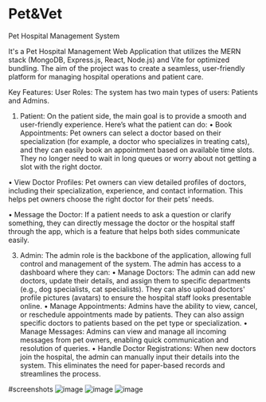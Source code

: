 # Pet&Vet
Pet Hospital Management System

It's a Pet Hospital Management Web Application that utilizes the MERN stack (MongoDB, Express.js, React, Node.js) and Vite for optimized bundling. The aim of the project was to create a seamless, user-friendly platform for managing hospital operations and patient care.

Key Features:
User Roles: The system has two main types of users: 
Patients and Admins. 

1. Patient:
On the patient side, the main goal is to provide a smooth and user-friendly experience. Here’s what the patient can do:
•	Book Appointments: Pet owners can select a doctor based on their specialization (for example, a doctor who specializes in treating cats), and they can easily book an appointment based on available time slots. They no longer need to wait in long queues or worry about not getting a slot with the right doctor.

•	View Doctor Profiles: Pet owners can view detailed profiles of doctors, including their specialization, experience, and contact information. This helps pet owners choose the right doctor for their pets’ needs.

•	Message the Doctor: If a patient needs to ask a question or clarify something, they can directly message the doctor or the hospital staff through the app, which is a feature that helps both sides communicate easily.

3. Admin:
The admin role is the backbone of the application, allowing full control and management of the system. The admin has access to a dashboard where they can:
•	Manage Doctors: The admin can add new doctors, update their details, and assign them to specific departments (e.g., dog specialists, cat specialists). They can also upload doctors' profile pictures (avatars) to ensure the hospital staff looks presentable online.
•	Manage Appointments: Admins have the ability to view, cancel, or reschedule appointments made by patients. They can also assign specific doctors to patients based on the pet type or specialization.
•	Manage Messages: Admins can view and manage all incoming messages from pet owners, enabling quick communication and resolution of queries.
•	Handle Doctor Registrations: When new doctors join the hospital, the admin can manually input their details into the system. This eliminates the need for paper-based records and streamlines the process.

#screenshots
![image](https://github.com/user-attachments/assets/4bdde816-305b-4545-8a65-6c535f1c15ca)
![image](https://github.com/user-attachments/assets/ff36b3d0-d54f-44f6-be9f-1618debcde1f)
![image](https://github.com/user-attachments/assets/1dc68196-d577-4d56-80ec-0a6fe97b07e4)



